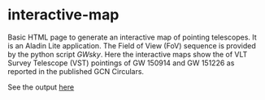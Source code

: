 # interactive-map
Basic HTML page to generate an interactive map of pointing telescopes.
It is an Aladin Lite application. The Field of View (FoV) sequence is provided by the python script *GWsky*.
Here the interactive maps show the of VLT Survey Telescope (VST) pointings of GW 150914 and GW 151226 as reported
in the published GCN Circulars. 

See the output [here](http://htmlpreview.github.io/?https://github.com/ggreco77/interactive-map/blob/master/vst_observation_gw151226.html)

